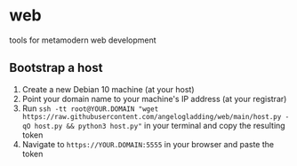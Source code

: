 # web
tools for metamodern web development

## Bootstrap a host

1) Create a new Debian 10 machine (at your host)
2) Point your domain name to your machine's IP address (at your registrar)
3) Run `ssh -tt root@YOUR.DOMAIN "wget https://raw.githubusercontent.com/angelogladding/web/main/host.py -qO host.py && python3 host.py"` in your terminal and copy the resulting token
4) Navigate to `https://YOUR.DOMAIN:5555` in your browser and paste the token
